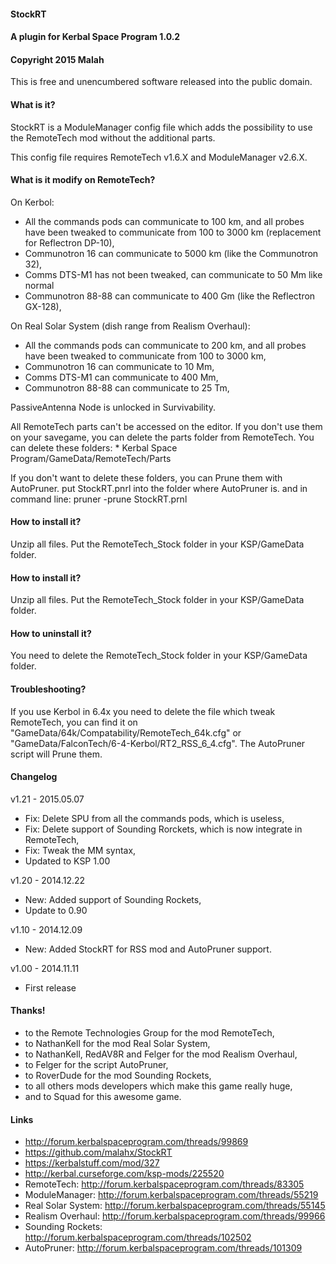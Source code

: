 #### StockRT
#### A plugin for Kerbal Space Program 1.0.2
#### Copyright 2015 Malah

This is free and unencumbered software released into the public domain.

#### What is it?

StockRT is a ModuleManager config file which adds the possibility to use the RemoteTech mod without the additional parts.

This config file requires RemoteTech v1.6.X and ModuleManager v2.6.X.

#### What is it modify on RemoteTech?

On Kerbol:
- All the commands pods can communicate to 100 km, and all probes have been tweaked to communicate from 100 to 3000 km (replacement for Reflectron DP-10),
- Communotron 16 can communicate to 5000 km (like the Communotron 32),
- Comms DTS-M1 has not been tweaked, can communicate to 50 Mm like normal
- Communotron 88-88 can communicate to 400 Gm (like the Reflectron GX-128),

On Real Solar System (dish range from Realism Overhaul):
- All the commands pods can communicate to 200 km, and all probes have been tweaked to communicate from 100 to 3000 km,
- Communotron 16 can communicate to 10 Mm,
- Comms DTS-M1 can communicate to 400 Mm,
- Communotron 88-88 can communicate to 25 Tm,


PassiveAntenna Node is unlocked in Survivability.

All RemoteTech parts can't be accessed on the editor. If you don't use them on your savegame, you can delete the parts folder from RemoteTech.
You can delete these folders:
	* Kerbal Space Program/GameData/RemoteTech/Parts

If you don't want to delete these folders, you can Prune them with AutoPruner.
put StockRT.pnrl into the folder where AutoPruner is.
and in command line: pruner -prune StockRT.prnl

#### How to install it?

Unzip all files. Put the RemoteTech_Stock folder in your KSP/GameData folder.

#### How to install it?

Unzip all files. Put the RemoteTech_Stock folder in your KSP/GameData folder.

#### How to uninstall it?

You need to delete the RemoteTech_Stock folder in your KSP/GameData folder.

#### Troubleshooting?

If you use Kerbol in 6.4x you need to delete the file which tweak RemoteTech, you can find it on "GameData/64k/Compatability/RemoteTech_64k.cfg" or "GameData/FalconTech/6-4-Kerbol/RT2_RSS_6_4.cfg".
The AutoPruner script will Prune them.

#### Changelog

v1.21 - 2015.05.07
* Fix: Delete SPU from all the commands pods, which is useless,
* Fix: Delete support of Sounding Rorckets, which is now integrate in RemoteTech,
* Fix: Tweak the MM syntax,
* Updated to KSP 1.00

v1.20 - 2014.12.22
* New: Added support of Sounding Rockets,
* Update to 0.90

v1.10 - 2014.12.09
* New: Added StockRT for RSS mod and AutoPruner support.

v1.00 - 2014.11.11
* First release

#### Thanks!

* to the Remote Technologies Group for the mod RemoteTech, 
* to NathanKell for the mod Real Solar System,
* to NathanKell, RedAV8R and Felger for the mod Realism Overhaul,
* to Felger for the script AutoPruner,
* to RoverDude for the mod Sounding Rockets,
* to all others mods developers which make this game really huge,
* and to Squad for this awesome game.

#### Links

* http://forum.kerbalspaceprogram.com/threads/99869
* https://github.com/malahx/StockRT 
* https://kerbalstuff.com/mod/327
* http://kerbal.curseforge.com/ksp-mods/225520
* RemoteTech: http://forum.kerbalspaceprogram.com/threads/83305
* ModuleManager: http://forum.kerbalspaceprogram.com/threads/55219
* Real Solar System: http://forum.kerbalspaceprogram.com/threads/55145
* Realism Overhaul: http://forum.kerbalspaceprogram.com/threads/99966
* Sounding Rockets: http://forum.kerbalspaceprogram.com/threads/102502
* AutoPruner: http://forum.kerbalspaceprogram.com/threads/101309
